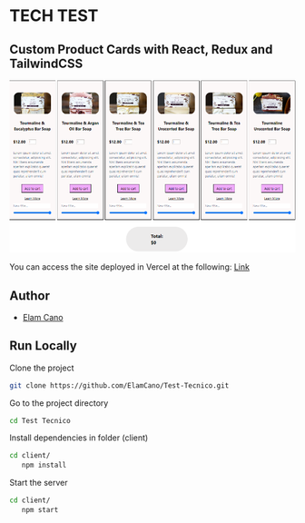 # TECH TEST

## Custom Product Cards with React, Redux and TailwindCSS

![cover](https://github.com/ElamCano/Test-Tecnico/blob/main/cover.png)

You can access the site deployed in Vercel at the following: [Link](https://test-tecnico-rust.vercel.app/)

## Author

- [Elam Cano](https://www.linkedin.com/in/elam-cano-bb0419239/)

## Run Locally

Clone the project

```bash
git clone https://github.com/ElamCano/Test-Tecnico.git
```

Go to the project directory

```bash
cd Test Tecnico
```

Install dependencies in folder (client)

```bash
cd client/
   npm install
```

Start the server

```bash
cd client/
   npm start
```

